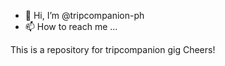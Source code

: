- 👋 Hi, I’m @tripcompanion-ph
- 📫 How to reach me ...

This is a repository for tripcompanion gig
Cheers!
